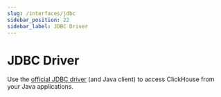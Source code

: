 ```yaml
---
slug: /interfaces/jdbc
sidebar_position: 22
sidebar_label: JDBC Driver
---
```


# JDBC Driver

Use the [official JDBC driver](/docs/integrations/java/jdbc-v2) (and Java client) to access ClickHouse from your Java applications.
